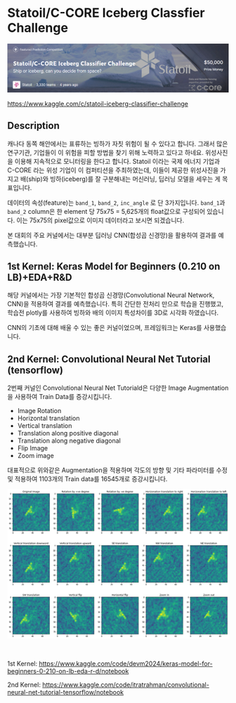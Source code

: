 # Statoil/C-CORE Iceberg Classfier Challenge

![statoil](/Statoil%20C-CORE%20Iceberg%20Classifier%20Challenge/image/statoil.png)

https://www.kaggle.com/c/statoil-iceberg-classifier-challenge

## Description

캐나다 동쪽 해안에서는 표류하는 빙하가 자칫 위험이 될 수 있다고 합니다. 그래서 많은 연구기관, 기업들이 이 위험을 피할 방법을 찾기 위해 노력하고 있다고 하네요. 위성사진을 이용해 지속적으로 모니터링을 한다고 합니다. Statoil 이라는 국제 에너지 기업과 C-CORE 라는 위성 기업이 이 컴퍼티션을 주최하였는데, 이들이 제공한 위성사진을 가지고 배(ship)와 빙하(iceberg)를 잘 구분해내는 머신러닝, 딥러닝 모델을 세우는 게 목표입니다.

데이터의 속성(feature)는 `band_1`, `band_2`, `inc_angle` 로 단 3가지입니다. `band_1`과 `band_2` column은 한 element 당 75x75 = 5,625개의 float값으로 구성되어 있습니다. 이는 75x75의 pixel값으로 이미지 데이터라고 보시면 되겠습니다. 

본 대회의 주요 커널에서는 대부분 딥러닝 CNN(합성곱 신경망)을 활용하여 결과를 예측했습니다.


## 1st Kernel: Keras Model for Beginners (0.210 on LB)+EDA+R&D

해당 커널에서는 가장 기본적인 합성곱 신경망(Convolutional Neural Network, CNN)을 적용하여 결과를 예측했습니다. 특히 간단한 전처리 만으로 학습을 진행했고, 학습전 plotly를 사용하여 빙하와 배의 이미지 특성차이를 3D로 시각화 하였습니다.

CNN의 기초에 대해 배울 수 있는 좋은 커널이었으며, 프레임워크는 Keras를 사용했습니다.


## 2nd Kernel: Convolutional Neural Net Tutorial (tensorflow)

2번째 커널인 Convolutional Neural Net Tutoriald은 다양한 Image Augmentation을 사용하여 Train Data를 증강시킵니다. 

* Image Rotation
* Horizontal translation
* Vertical translation
* Translation along positive diagonal
* Translation along negative diagonal
* Flip Image
* Zoom image

대표적으로 위와같은 Augmentation을 적용하며 각도의 방향 및 기타 파라미터를 수정 및 적용하여 1103개의 Train data를 16545개로 증강시킵니다.

![iceaug](/Statoil%20C-CORE%20Iceberg%20Classifier%20Challenge/image/iceaug.png)

<br>

1st Kernel: https://www.kaggle.com/code/devm2024/keras-model-for-beginners-0-210-on-lb-eda-r-d/notebook

2nd Kernel: https://www.kaggle.com/code/itratrahman/convolutional-neural-net-tutorial-tensorflow/notebook